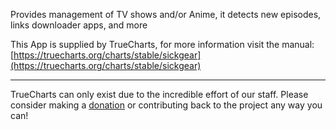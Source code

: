 Provides management of TV shows and/or Anime, it detects new episodes, links downloader apps, and more

This App is supplied by TrueCharts, for more information visit the manual: [https://truecharts.org/charts/stable/sickgear](https://truecharts.org/charts/stable/sickgear)

---

TrueCharts can only exist due to the incredible effort of our staff.
Please consider making a [donation](https://truecharts.org/sponsor) or contributing back to the project any way you can!
